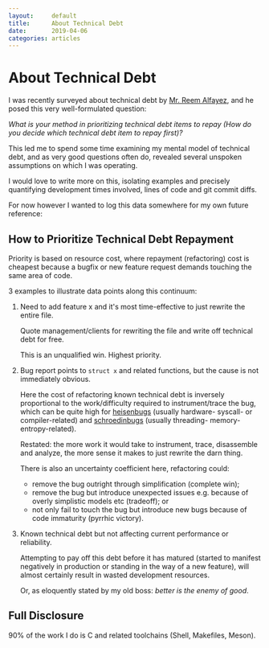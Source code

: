 ```yaml
---
layout:		default
title:		About Technical Debt
date:		2019-04-06
categories: articles
---
```


# About Technical Debt

I was recently surveyed about technical debt by
[Mr. Reem Alfayez](https://www.researchgate.net/scientific-contributions/2120714693_Reem_Alfayez),
and he posed this very well-formulated question:

*What is your method in prioritizing technical debt items to repay
(How do you decide which technical debt item to repay first)?*

This led me to spend some time examining my mental model of technical debt,
and as very good questions often do, revealed several unspoken assumptions
on which I was operating.

I would love to write more on this, isolating examples and precisely
quantifying development times involved, lines of code and git commit diffs.

For now however I wanted to log this data somewhere for my own future reference:

## How to Prioritize Technical Debt Repayment

Priority is based on resource cost, where repayment (refactoring) cost is cheapest
because a bugfix or new feature request demands touching the same area of code.

3 examples to illustrate data points along this continuum:

1. Need to add feature x and it's most time-effective
    to just rewrite the entire file.

    Quote management/clients for rewriting the file and write off
    technical debt for free.

    This is an unqualified win. Highest priority.


1. Bug report points to `struct x` and related functions,
    but the cause is not immediately obvious.

    Here the cost of refactoring known technical debt is inversely proportional
    to the work/difficulty required to instrument/trace the bug,
    which can be quite high for [heisenbugs](http://www.jargon.net/jargonfile/h/heisenbug.html)
    (usually hardware- syscall- or compiler-related)
    and [schroedinbugs](http://www.jargon.net/jargonfile/s/schroedinbug.html)
    (usually threading- memory- entropy-related).

    Restated: the more work it would take to instrument, trace, disassemble and
    analyze, the more sense it makes to just rewrite the darn thing.

    There is also an uncertainty coefficient here, refactoring could:

    -   remove the bug outright through simplification (complete win);
    -   remove the bug but introduce unexpected issues e.g. because of
            overly simplistic models etc (tradeoff); or
    -   not only fail to touch the bug but introduce new bugs
            because of code immaturity (pyrrhic victory).


1. Known technical debt but not affecting current performance or reliability.

    Attempting to pay off this debt before it has matured
    (started to manifest negatively in production
    or standing in the way of a new feature),
    will almost certainly result in wasted development resources.

    Or, as eloquently stated by my old boss: *better is the enemy of good*.


## Full Disclosure

90% of the work I do is C and related toolchains (Shell, Makefiles, Meson).
